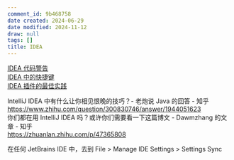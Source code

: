 ```yaml
---
comment_id: 9b468758
date created: 2024-06-29
date modified: 2024-11-12
draw: null
tags: []
title: IDEA
---
```

[IDEA 代码警告](IDEA%20代码警告.md)  
[IDEA 中的快捷键](IDEA%20中的快捷键.md)  
[IDEA 插件的最佳实践](IDEA%20插件的最佳实践.md)

IntelliJ IDEA 中有什么让你相见恨晚的技巧？- 老炮说 Java 的回答 - 知乎  
https://www.zhihu.com/question/300830746/answer/1944051623  
你们都在用 IntelliJ IDEA 吗？或许你们需要看一下这篇博文 - Dawmzhang 的文章 - 知乎  
https://zhuanlan.zhihu.com/p/47365808

在任何 JetBrains IDE 中，去到 File > Manage IDE Settings > Settings Sync
